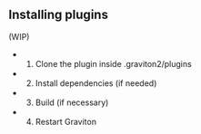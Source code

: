 ## Installing plugins

(WIP)

* 1. Clone the plugin inside .graviton2/plugins
* 2. Install dependencies (if needed)
* 3. Build (if necessary)
* 4. Restart Graviton
